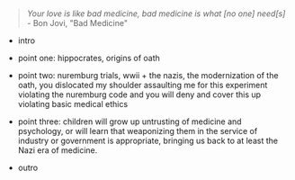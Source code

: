 #

> _Your love is like bad medicine, bad medicine is what [no one] need[s]_ - Bon Jovi, "Bad Medicine"

- intro

- point one: hippocrates, origins of oath
- point two: nuremburg trials, wwii + the nazis, the modernization of the oath, you dislocated my shoulder assaulting me for this experiment violating the nuremburg code and you will deny and cover this up violating basic medical ethics
- point three: children will grow up untrusting of medicine and psychology, or will learn that weaponizing them in the service of industry or government is appropriate, bringing us back to at least the Nazi era of medicine.

- outro
